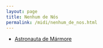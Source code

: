 ```yaml
---
layout: page
title: Nenhum de Nós
permalink: /midi/nenhum_de_nos.html
---
```


* [Astronauta de Mármore](http://www.victor3d.com.br/midi/astronau.mid)
